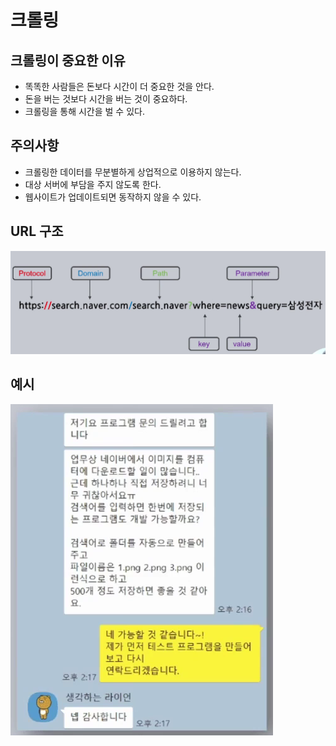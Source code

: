 # 크롤링

## 크롤링이 중요한 이유
- 똑똑한 사람들은 돈보다 시간이 더 중요한 것을 안다.
- 돈을 버는 것보다 시간을 버는 것이 중요하다.
- 크롤링을 통해 시간을 벌 수 있다.

## 주의사항
- 크롤링한 데이터를 무분별하게 상업적으로 이용하지 않는다.
- 대상 서버에 부담을 주지 않도록 한다.
- 웹사이트가 업데이트되면 동작하지 않을 수 있다.

## URL 구조
![Alt text](../assets/url.png)

## 예시
![Alt text](../assets/ex.png)